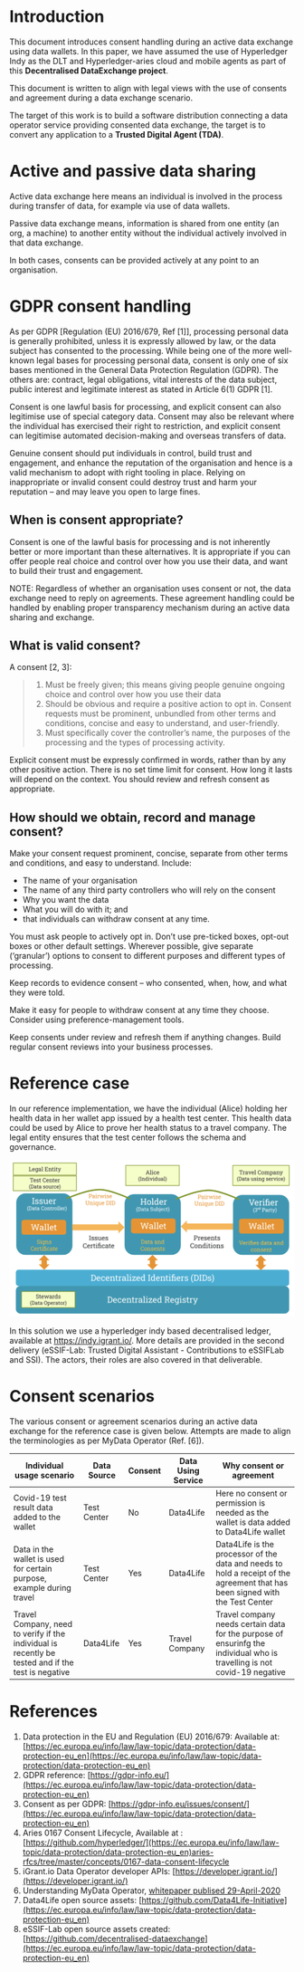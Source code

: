 # Introduction

This document introduces consent handling during an active data exchange using data wallets. In this paper, we have assumed the use of Hyperledger Indy as the DLT and Hyperledger-aries cloud and mobile agents as part of this **Decentralised DataExchange project**.

This document is written to align with legal views with the use of consents and agreement during a data exchange scenario. 

The target of this work is to build a software distribution connecting a data operator service providing consented data exchange, the target is to convert any application to a **Trusted Digital Agent (TDA)**.

# Active and passive data sharing
Active data exchange here means an individual is involved in the process during transfer of data, for example via use of data wallets.

Passive data exchange means, information is shared from one entity (an org, a machine) to another entity without the individual actively involved in that data exchange. 

In both cases, consents can be provided actively at any point to an organisation. 


# GDPR consent handling

As per GDPR [Regulation (EU) 2016/679, Ref [1]], processing personal data is generally prohibited, unless it is expressly allowed by law, or the data subject has consented to the processing. While being one of the more well-known legal bases for processing personal data, consent is only one of six bases mentioned in the General Data Protection Regulation (GDPR). The others are: contract, legal obligations, vital interests of the data subject, public interest and legitimate interest as stated in Article 6(1) GDPR [1].

Consent is one lawful basis for processing, and explicit consent can also legitimise use of special category data. Consent may also be relevant where the individual has exercised their right to restriction, and explicit consent can legitimise automated decision-making and overseas transfers of data.

Genuine consent should put individuals in control, build trust and engagement, and enhance the reputation of the organisation and hence is a valid mechanism to adopt with right tooling in place. Relying on inappropriate or invalid consent could destroy trust and harm your reputation – and may leave you open to large fines.

## When is consent appropriate?
Consent is one of the lawful basis for processing and is not inherently better or more important than these alternatives. It is appropriate if you can offer people real choice and control over how you use their data, and want to build their trust and engagement. 

NOTE: Regardless of whether an organisation uses consent or not, the data exchange need to reply on agreements. These agreement handling could be handled by enabling proper transparency mechanism during an active data sharing and exchange. 

## What is valid consent?

A consent [2, 3]:
> 1. Must be freely given; this means giving people genuine ongoing choice and control over how you use their data
> 2. Should be obvious and require a positive action to opt in. Consent requests must be prominent, unbundled from other terms and conditions, concise and easy to understand, and user-friendly.
> 3. Must specifically cover the controller’s name, the purposes of the processing and the types of processing activity.

Explicit consent must be expressly confirmed in words, rather than by any other positive action. There is no set time limit for consent. How long it lasts will depend on the context. You should review and refresh consent as appropriate.

## How should we obtain, record and manage consent?
Make your consent request prominent, concise, separate from other terms and conditions, and easy to understand. Include:

- The name of your organisation
- The name of any third party controllers who will rely on the consent
- Why you want the data
- What you will do with it; and
- that individuals can withdraw consent at any time.

You must ask people to actively opt in. Don’t use pre-ticked boxes, opt-out boxes or other default settings. Wherever possible, give separate (‘granular’) options to consent to different purposes and different types of processing.

Keep records to evidence consent – who consented, when, how, and what they were told.

Make it easy for people to withdraw consent at any time they choose. Consider using preference-management tools.

Keep consents under review and refresh them if anything changes. Build regular consent reviews into your business processes.

# Reference case
In our reference implementation, we have the individual (Alice) holding her health data in her wallet app issued by a health test center. This health data could be used by Alice to prove her health status to a travel company. The legal entity ensures that the test center follows the schema and governance. 

![](reference-solution.png)

In this solution we use a hyperledger indy based decentralised ledger, available at https://indy.igrant.io/. More details are provided in the second delivery (eSSIF-Lab: Trusted Digital Assistant -  Contributions to eSSIFLab and SSI). The actors, their roles are also covered in that deliverable.

# Consent scenarios
The various consent or agreement scenarios during an active data exchange for the reference case is given below. Attempts are made to align the terminologies as per MyData Operator (Ref. [6]).

| Individual usage scenario  | Data Source |  Consent  | Data Using Service | Why consent or agreement | 
| ------------- | ------------- | ---------- | ------------- | ------------- | 
| Covid-19 test result data added to the wallet  | Test Center  | No | Data4Life | Here no consent or permission is needed as the wallet is data added to Data4Life wallet| 
| Data in the wallet is used for certain purpose, example during travel   | Test Center | Yes | Data4Life | Data4Life is the processor of the data and needs to hold a receipt of the  agreement that has been signed with the Test Center | 
| Travel Company, need to verify if the individual is recently be tested and if the test is negative   | Data4Life | Yes | Travel Company | Travel company needs certain data for the purpose of ensurinfg the individual who is travelling is not covid-19 negative | 

 
# References
1. Data protection in the EU and Regulation (EU) 2016/679: Available at: [https://ec.europa.eu/info/law/law-topic/data-protection/data-protection-eu_en](https://ec.europa.eu/info/law/law-topic/data-protection/data-protection-eu_en)
2. GDPR reference: [https://gdpr-info.eu/](https://ec.europa.eu/info/law/law-topic/data-protection/data-protection-eu_en)
3. Consent as per GDPR: [https://gdpr-info.eu/issues/consent/](https://ec.europa.eu/info/law/law-topic/data-protection/data-protection-eu_en)
5. Aries 0167 Consent Lifecycle, Available at : [https://github.com/hyperledger/](https://ec.europa.eu/info/law/law-topic/data-protection/data-protection-eu_en)aries-rfcs/tree/master/concepts/0167-data-consent-lifecycle
6. iGrant.io Data Operator developer APIs: [https://developer.igrant.io/](https://developer.igrant.io/) 
7. Understanding MyData Operator, [whitepaper publised 29-April-2020](https://mydata.org/wp-content/uploads/sites/5/2020/04/Understanding-Mydata-Operators-pages.pdf)
7. Data4Life open source assets: [https://github.com/Data4Life-Initiative](https://ec.europa.eu/info/law/law-topic/data-protection/data-protection-eu_en)
8. eSSIF-Lab open source assets created: [https://github.com/decentralised-dataexchange](https://ec.europa.eu/info/law/law-topic/data-protection/data-protection-eu_en)
